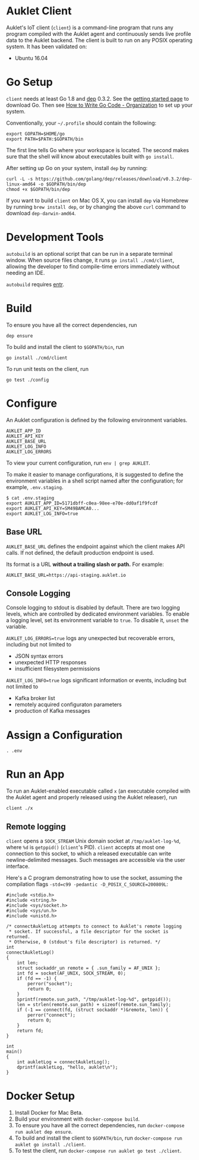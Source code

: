 # Auklet Client

Auklet's IoT client (`client`) is a command-line program that runs any program
compiled with the Auklet agent and continuously sends live profile data to the
Auklet backend. The client is built to run on any POSIX operating system. It has
been validated on:

- Ubuntu 16.04

# Go Setup

`client` needs at least Go 1.8 and [dep][godep] 0.3.2. See the
[getting started page][gs] to download Go. Then see [How to Write Go Code -
Organization][org] to set up your system.

[godep]: https://github.com/golang/dep
[gs]: https://golang.org/doc/install
[org]: https://golang.org/doc/code.html#Organization

Conventionally, your `~/.profile` should contain the following:

	export GOPATH=$HOME/go
	export PATH=$PATH:$GOPATH/bin

The first line tells Go where your workspace is located. The second makes sure
that the shell will know about executables built with `go install`.

After setting up Go on your system, install `dep` by running:

	curl -L -s https://github.com/golang/dep/releases/download/v0.3.2/dep-linux-amd64 -o $GOPATH/bin/dep
	chmod +x $GOPATH/bin/dep

If you want to build `client` on Mac OS X, you can install `dep` via
Homebrew by running `brew install dep`, or by changing the above `curl` command
to download `dep-darwin-amd64`.

# Development Tools

`autobuild` is an optional script that can be run in a separate terminal window.
When source files change, it runs `go install ./cmd/client`, allowing the developer to find
compile-time errors immediately without needing an IDE.

`autobuild` requires [entr](http://www.entrproject.org/).

# Build

To ensure you have all the correct dependencies, run

	dep ensure

To build and install the client to `$GOPATH/bin`, run

	go install ./cmd/client

To run unit tests on the client, run

	go test ./config

# Configure

An Auklet configuration is defined by the following environment variables.

	AUKLET_APP_ID
	AUKLET_API_KEY
	AUKLET_BASE_URL
	AUKLET_LOG_INFO
	AUKLET_LOG_ERRORS

To view your current configuration, run `env | grep AUKLET`.

To make it easier to manage configurations, it is suggested to define the
environment variables in a shell script named after the configuration; for
example, `.env.staging`.

	$ cat .env.staging
	export AUKLET_APP_ID=5171dbff-c0ea-98ee-e70e-dd0af1f9fcdf
	export AUKLET_API_KEY=SM49BAMCA0...
	export AUKLET_LOG_INFO=true

## Base URL

`AUKLET_BASE_URL` defines the endpoint against which the client makes API calls.
If not defined, the default production endpoint is used.

Its format is a URL **without a trailing slash or path.** For example:

	AUKLET_BASE_URL=https://api-staging.auklet.io


## Console Logging

Console logging to stdout is disabled by default. There are two logging levels,
which are controlled by dedicated environment variables. To enable a logging
level, set its environment variable to `true`. To disable it, `unset` the
variable.

`AUKLET_LOG_ERRORS=true` logs any unexpected but recoverable errors, including but
not limited to

- JSON syntax errors
- unexpected HTTP responses
- insufficient filesystem permissions

`AUKLET_LOG_INFO=true` logs significant information or events, including but not
limited to

- Kafka broker list
- remotely acquired configuraton parameters
- production of Kafka messages

# Assign a Configuration

	. .env

# Run an App

To run an Auklet-enabled executable called `x` (an executable compiled with the
Auklet agent and properly released using the Auklet releaser), run

	client ./x

## Remote logging

`client` opens a `SOCK_STREAM` Unix domain socket at `/tmp/auklet-log-%d`, where
`%d` is `getppid()` (`client`'s PID). `client` accepts at most one connection to
this socket, to which a released executable can write newline-delimited
messages. Such messages are accessible via the user interface.

Here's a C program demonstrating how to use the socket, assuming the compilation
flags `-std=c99 -pedantic -D_POSIX_C_SOURCE=200809L`:

	#include <stdio.h>
	#include <string.h>
	#include <sys/socket.h>
	#include <sys/un.h>
	#include <unistd.h>

	/* connectAukletLog attempts to connect to Auklet's remote logging
	 * socket. If successful, a file descriptor for the socket is returned.
	 * Otherwise, 0 (stdout's file descriptor) is returned. */
	int
	connectAukletLog()
	{
		int len;
		struct sockaddr_un remote = { .sun_family = AF_UNIX };
		int fd = socket(AF_UNIX, SOCK_STREAM, 0);
		if (fd == -1) {
			perror("socket");
			return 0;
		}
		sprintf(remote.sun_path, "/tmp/auklet-log-%d", getppid());
		len = strlen(remote.sun_path) + sizeof(remote.sun_family);
		if (-1 == connect(fd, (struct sockaddr *)&remote, len)) {
			perror("connect");
			return 0;
		}
		return fd;
	}

	int
	main()
	{
		int aukletLog = connectAukletLog();
		dprintf(aukletLog, "hello, auklet\n");
	}

# Docker Setup

1. Install Docker for Mac Beta.
1. Build your environment with `docker-compose build`.
1. To ensure you have all the correct dependencies, run `docker-compose run auklet dep ensure`.
1. To build and install the client to `$GOPATH/bin`, run `docker-compose run auklet go install ./client`.
1. To test the client, run `docker-compose run auklet go test ./client`.
